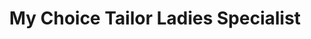 ---
title: "My Choice Tailor Ladies Specialist"
url: /karachi/my-choice-tailor-ladies-specialist/
shop: tailor
---